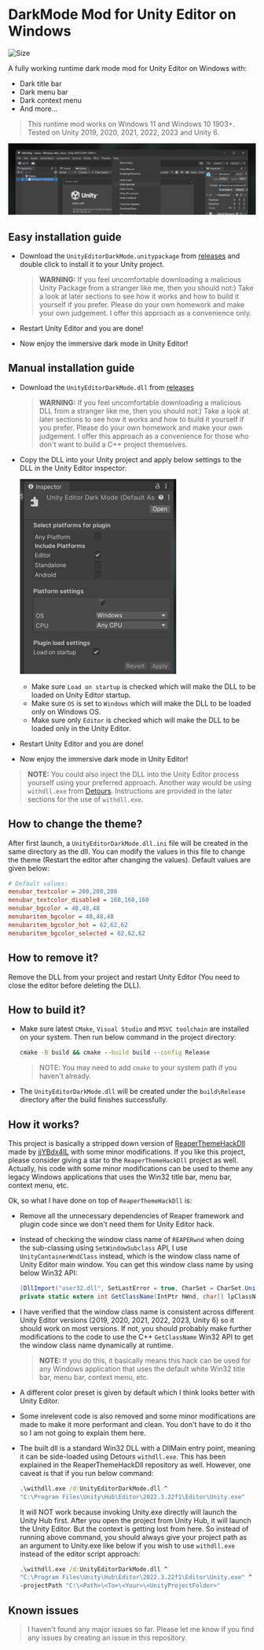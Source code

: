 # DarkMode Mod for Unity Editor on Windows
 <a style="text-decoration:none" href="https://github.com/0x7c13/UnityEditor-DarkMode/actions/workflows/ci.yml"><img src="https://img.shields.io/github/actions/workflow/status/0x7c13/UnityEditor-DarkMode/ci.yml" alt="Size" /></a> 

A fully working runtime dark mode mod for Unity Editor on Windows with:
- Dark title bar
- Dark menu bar
- Dark context menu
- And more...

> This runtime mod works on Windows 11 and Windows 10 1903+. Tested on Unity 2019, 2020, 2021, 2022, 2023 and Unity 6.

![Screenshot](screenshot.png?raw=true)

## Easy installation guide
- Download the `UnityEditorDarkMode.unitypackage` from [releases](https://github.com/0x7c13/UnityEditor-DarkMode/releases) and double click to install it to your Unity project.

  > **WARNING:** If you feel uncomfortable downloading a malicious Unity Package from a stranger like me, then you should not:) Take a look at later sections to see how it works and how to build it yourself if you prefer. Please do your own homework and make your own judgement. I offer this approach as a convenience only.
- Restart Unity Editor and you are done!
- Now enjoy the immersive dark mode in Unity Editor!

## Manual installation guide
- Download the `UnityEditorDarkMode.dll` from [releases](https://github.com/0x7c13/UnityEditor-DarkMode/releases)

  > **WARNING:** If you feel uncomfortable downloading a malicious DLL from a stranger like me, then you should not:) Take a look at later sections to see how it works and how to build it yourself if you prefer. Please do your own homework and make your own judgement. I offer this approach as a convenience for those who don't want to build a C++ project themselves.
- Copy the DLL into your Unity project and apply below settings to the DLL in the Unity Editor inspector:

    ![dll-setting](screenshot-dll-setting.png?raw=true)
    
  - Make sure `Load on startup` is checked which will make the DLL to be loaded on Unity Editor startup.
  - Make sure `OS` is set to `Windows` which will make the DLL to be loaded only on Windows OS.
  - Make sure only `Editor` is checked which will make the DLL to be loaded only in the Unity Editor.

- Restart Unity Editor and you are done!
- Now enjoy the immersive dark mode in Unity Editor!

> **NOTE:** You could also inject the DLL into the Unity Editor process yourself using your preferred approach. Another way would be using `withdll.exe` from [Detours](https://github.com/microsoft/Detours). Instructions are provided in the later sections for the use of `withdll.exe`.

## How to change the theme?
After first launch, a `UnityEditorDarkMode.dll.ini` file will be created in the same directory as the dll. You can modify the values in this file to change the theme (Restart the editor after changing the values). Default values are given below:
```ini
# Default values:
menubar_textcolor = 200,200,200
menubar_textcolor_disabled = 160,160,160
menubar_bgcolor = 48,48,48
menubaritem_bgcolor = 48,48,48
menubaritem_bgcolor_hot = 62,62,62
menubaritem_bgcolor_selected = 62,62,62
```

## How to remove it?
Remove the DLL from your project and restart Unity Editor (You need to close the editor before deleting the DLL).

## How to build it?
- Make sure latest `CMake`, `Visual Studio` and `MSVC toolchain` are installed on your system. Then run below command in the project directory:

    ```cmd
    cmake -B build && cmake --build build --config Release
    ```
    > NOTE: You may need to add `cmake` to your system path if you haven't already.

- The `UnityEditorDarkMode.dll` will be created under the `build\Release` directory after the build finishes successfully.

## How it works?
This project is basically a stripped down version of [ReaperThemeHackDll](https://github.com/jjYBdx4IL/ReaperThemeHackDll) made by [jjYBdx4IL](https://github.com/jjYBdx4IL) with some minor modifications. If you like this project, please consider giving a star to the `ReaperThemeHackDll` project as well. Actually, his code with some minor modifications can be used to theme any legacy Windows applications that uses the Win32 title bar, menu bar, context menu, etc.

Ok, so what I have done on top of `ReaperThemeHackDll` is:
- Remove all the unnecessary dependencies of Reaper framework and plugin code since we don't need them for Unity Editor hack.
- Instead of checking the window class name of `REAPERwnd` when doing the sub-classing using `SetWindowSubclass` API, I use `UnityContainerWndClass` instead, which is the window class name of Unity Editor main window. You can get this window class name by using below Win32 API:
    ```C#
    [DllImport("user32.dll", SetLastError = true, CharSet = CharSet.Unicode)]
    private static extern int GetClassName(IntPtr hWnd, char[] lpClassName, int nMaxCount);
    ```
- I have verified that the window class name is consistent across different Unity Editor versions (2019, 2020, 2021, 2022, 2023, Unity 6) so it should work on most versions. If not, you should probably make further modifications to the code to use the C++ `GetClassName` Win32 API to get the window class name dynamically at runtime.

  > **NOTE:** If you do this, it basically means this hack can be used for any Windows application that uses the default white Win32 title bar, menu bar, context menu, etc.
- A different color preset is given by default which I think looks better with Unity Editor.
- Some inrelevent code is also removed and some minor modifications are made to make it more performant and clean. You don't have to do it tho so I am not going to explain them here.
- The built dll is a standard Win32 DLL with a DllMain entry point, meaning it can be side-loaded using Detours `withdll.exe`. This has been explained in the ReaperThemeHackDll repository as well. However, one caveat is that if you run below command:
    ```cmd
    .\withdll.exe /d:UnityEditorDarkMode.dll ^
    "C:\Program Files\Unity\Hub\Editor\2022.3.22f1\Editor\Unity.exe"
    ```
    It will NOT work because invoking Unity.exe directly will launch the Unity Hub first. After you open the project from Unity Hub, it will launch the Unity Editor. But the context is getting lost from here. So instead of running above command, you should always give your project path as an argument to Unity.exe like below if you wish to use `withdll.exe` instead of the editor script approach:
    ```cmd
    .\withdll.exe /d:UnityEditorDarkMode.dll ^
    "C:\Program Files\Unity\Hub\Editor\2022.3.22f1\Editor\Unity.exe" ^
    -projectPath "C:\<Path>\<To>\<Your>\<UnityProjectFolder>"
    ```

## Known issues
> I haven't found any major issues so far. Please let me know if you find any issues by creating an issue in this repository. 
